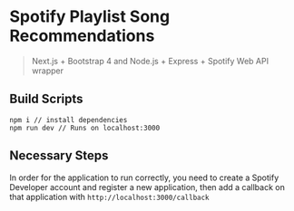 # Spotify Playlist Song Recommendations

> Next.js + Bootstrap 4 and Node.js + Express + Spotify Web API wrapper

## Build Scripts

```
npm i // install dependencies
npm run dev // Runs on localhost:3000
```

## Necessary Steps

In order for the application to run correctly, you need to create a Spotify Developer account and register a new application, then add a callback on that application with `http://localhost:3000/callback`
